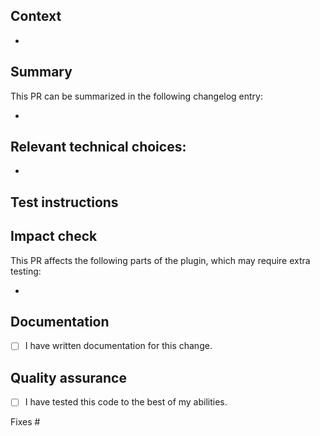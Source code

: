 ## Context

<!--
What do we want to achieve with this PR? Why did we write this code?
-->

*

## Summary

This PR can be summarized in the following changelog entry:

*

## Relevant technical choices:

*

## Test instructions

<!--
Please follow these guidelines when creating test instructions:
- Please provide step-by-step instructions how to reproduce the issue, if applicable.
- Write step-by-step test instructions aimed at non-tech-savvy users, even if the PR is not user-facing.
-->

## Impact check

<!--
Sometimes PRs have a bigger impact than is suggested in the user-facing changes. In such cases,
additional (regression) testing might be necessary. To make it clear what parts might need additional testing, please outline which parts of the plugin have been impacted by this PR.
-->
This PR affects the following parts of the plugin, which may require extra testing:

*

## Documentation

* [ ] I have written documentation for this change.

## Quality assurance

* [ ] I have tested this code to the best of my abilities.

Fixes #